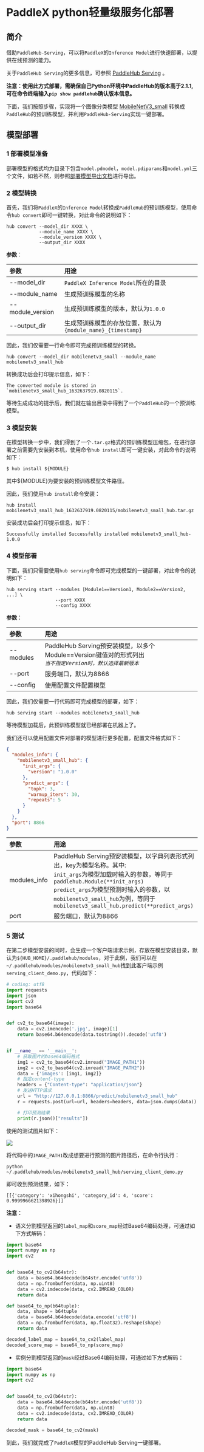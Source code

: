 # PaddleX python轻量级服务化部署
## 简介
借助`PaddleHub-Serving`，可以将`PaddleX`的`Inference Model`进行快速部署，以提供在线预测的能力。

关于`PaddleHub Serving`的更多信息，可参照 [PaddleHub Serving](https://github.com/PaddlePaddle/PaddleHub/blob/release/v2.1/docs/docs_ch/tutorial/serving.md) 。

**注意：使用此方式部署，需确保自己Python环境中PaddleHub的版本高于2.1.1, 可在命令终端输入`pip show paddlehub`确认版本信息。**


下面，我们按照步骤，实现将一个图像分类模型 [MobileNetV3_small](https://bj.bcebos.com/paddlex/2.0/mobilenetv3_small.tar.gz) 转换成`PaddleHub`的预训练模型，并利用`PaddleHub-Serving`实现一键部署。


## 模型部署

### 1 部署模型准备
部署模型的格式均为目录下包含`model.pdmodel`，`model.pdiparams`和`model.yml`三个文件，如若不然，则参照[部署模型导出文档](./apis/export_model.md)进行导出。

### 2 模型转换
首先，我们将`PaddleX`的`Inference Model`转换成`PaddleHub`的预训练模型，使用命令`hub convert`即可一键转换，对此命令的说明如下：

```commandline
hub convert --model_dir XXXX \
            --module_name XXXX \
            --module_version XXXX \
            --output_dir XXXX
```
**参数**：

| 参数              | 用途                  |
| :---------------- | :---------------------- |
|--model_dir|`PaddleX Inference Model`所在的目录|
|--module_name|生成预训练模型的名称|
|--module_version|生成预训练模型的版本，默认为`1.0.0`|
|--output_dir|生成预训练模型的存放位置，默认为`{module_name}_{timestamp}`|

因此，我们仅需要一行命令即可完成预训练模型的转换。

```commandline
hub convert --model_dir mobilenetv3_small --module_name mobilenetv3_small_hub
```

转换成功后会打印提示信息，如下：
```commandline
The converted module is stored in `mobilenetv3_small_hub_1632637919.0820115`.
```
等待生成成功的提示后，我们就在输出目录中得到了一个`PaddleHub`的一个预训练模型。

### 3 模型安装
在模型转换一步中，我们得到了一个`.tar.gz`格式的预训练模型压缩包，在进行部署之前需要先安装到本机，使用命令`hub install`即可一键安装，对此命令的说明如下：
```shell
$ hub install ${MODULE}
```
其中${MODULE}为要安装的预训练模型文件路径。

因此，我们使用`hub install`命令安装：
```commandline
hub install mobilenetv3_small_hub_1632637919.0820115/mobilenetv3_small_hub.tar.gz
```
安装成功后会打印提示信息，如下：
```commandline
Successfully installed Successfully installed mobilenetv3_small_hub-1.0.0
```

### 4 模型部署
下面，我们只需要使用`hub serving`命令即可完成模型的一键部署，对此命令的说明如下：
```commandline
hub serving start --modules [Module1==Version1, Module2==Version2, ...] \
                  --port XXXX
                  --config XXXX
```

**参数**：

| 参数              | 用途                  |
| :---------------- | :---------------------- |
|--modules|PaddleHub Serving预安装模型，以多个Module==Version键值对的形式列出<br>*`当不指定Version时，默认选择最新版本`*|
|--port|服务端口，默认为8866|
|--config|使用配置文件配置模型|

因此，我们仅需要一行代码即可完成模型的部署，如下：

```commandline
hub serving start --modules mobilenetv3_small_hub
```
等待模型加载后，此预训练模型就已经部署在机器上了。

我们还可以使用配置文件对部署的模型进行更多配置，配置文件格式如下：
```json
{
  "modules_info": {
    "mobilenetv3_small_hub": {
      "init_args": {
        "version": "1.0.0"
      },
      "predict_args": {
        "topk": 3,
        "warmup_iters": 30,
        "repeats": 5
      }
    }
  },
  "port": 8866
}
```

| 参数              | 用途                  |
| :---------------- | :---------------------- |
|modules_info|PaddleHub Serving预安装模型，以字典列表形式列出，key为模型名称。其中:<br>`init_args`为模型加载时输入的参数，等同于`paddlehub.Module(**init_args)`<br>`predict_args`为模型预测时输入的参数，以`mobilenetv3_small_hub`为例，等同于`mobilenetv3_small_hub.predict(**predict_args)`
|port|服务端口，默认为8866|

### 5 测试
在第二步模型安装的同时，会生成一个客户端请求示例，存放在模型安装目录，默认为`${HUB_HOME}/.paddlehub/modules`，对于此例，我们可以在`~/.paddlehub/modules/mobilenetv3_small_hub`找到此客户端示例`serving_client_demo.py`，代码如下：

```python
# coding: utf8
import requests
import json
import cv2
import base64


def cv2_to_base64(image):
    data = cv2.imencode('.jpg', image)[1]
    return base64.b64encode(data.tostring()).decode('utf8')


if __name__ == '__main__':
    # 获取图片的base64编码格式
    img1 = cv2_to_base64(cv2.imread("IMAGE_PATH1"))
    img2 = cv2_to_base64(cv2.imread("IMAGE_PATH2"))
    data = {'images': [img1, img2]}
    # 指定content-type
    headers = {"Content-type": "application/json"}
    # 发送HTTP请求
    url = "http://127.0.0.1:8866/predict/mobilenetv3_small_hub"
    r = requests.post(url=url, headers=headers, data=json.dumps(data))

    # 打印预测结果
    print(r.json()["results"])
```
使用的测试图片如下：

![](./apis/images/test.jpg)

将代码中的`IMAGE_PATH1`改成想要进行预测的图片路径后，在命令行执行：
```commandline
python ~/.paddlehub/modules/mobilenetv3_small_hub/serving_client_demo.py
```
即可收到预测结果，如下：
```commandline
[[{'category': 'xihongshi', 'category_id': 4, 'score': 0.9999966621398926}]]
```
**注意：**
 - 语义分割模型返回的`label_map`和`score_map`经过Base64编码处理，可通过如下方式解码：
```python
import base64
import numpy as np
import cv2


def base64_to_cv2(b64str):
    data = base64.b64decode(b64str.encode('utf8'))
    data = np.frombuffer(data, np.uint8)
    data = cv2.imdecode(data, cv2.IMREAD_COLOR)
    return data

def base64_to_np(b64tuple):
    data, shape = b64tuple
    data = base64.b64decode(data.encode('utf8'))
    data = np.frombuffer(data, np.float32).reshape(shape)
    return data

decoded_label_map = base64_to_cv2(label_map)
decoded_score_map = base64_to_np(score_map)
```

 - 实例分割模型返回的`mask`经过Base64编码处理，可通过如下方式解码：
```python
import base64
import numpy as np
import cv2


def base64_to_cv2(b64str):
    data = base64.b64decode(b64str.encode('utf8'))
    data = np.frombuffer(data, np.uint8)
    data = cv2.imdecode(data, cv2.IMREAD_COLOR)
    return data

decoded_mask = base64_to_cv2(mask)
```

到此，我们就完成了`PaddleX`模型的PaddleHub Serving一键部署。
